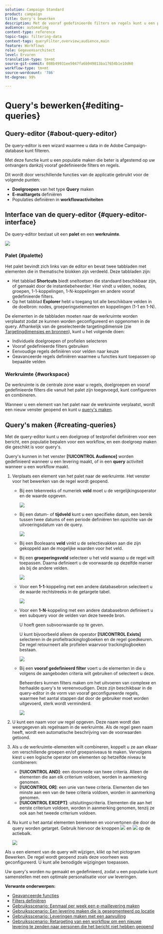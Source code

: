 ```yaml
---
solution: Campaign Standard
product: campaign
title: Query's bewerken
description: Met de vooraf gedefinieerde filters en regels kunt u een populatie opbouwen.
audience: automating
content-type: reference
topic-tags: filtering-data
context-tags: queryFilter,overview;audience,main
feature: Workflows
role: Gegevensarchitect
level: Ervaren
translation-type: tm+mt
source-git-commit: 088b49931ee5047fa6b949813ba17654b1e10d60
workflow-type: tm+mt
source-wordcount: '786'
ht-degree: 99%

---
```



# Query&#39;s bewerken{#editing-queries}

## Query-editor {#about-query-editor}

De query-editor is een wizard waarmee u data in de Adobe Campaign-database kunt filteren.

Met deze functie kunt u een populatie maken die beter is afgestemd op uw ontvangers dankzij vooraf gedefinieerde filters en regels.

Dit wordt door verschillende functies van de applicatie gebruikt voor de volgende punten:

* **Doelgroepen** van het type **Query** maken 
* **E-mailtargets** definiëren
* Populaties definiëren in **workflowactiviteiten**

## Interface van de query-editor {#query-editor-interface}

De query-editor bestaat uit een **palet** en een **werkruimte**.

![](assets/query_editor_overview.png)

### Palet {#palette}

Het palet bevindt zich links van de editor en bevat twee tabbladen met elementen die in thematische blokken zijn verdeeld. Deze tabbladen zijn:

* Het tabblad **Shortcuts** biedt sneltoetsen die standaard beschikbaar zijn, of gemaakt door de instantiebeheerder. Hier vindt u velden, nodes, groepen, 1-1-koppelingen, 1-N-koppelingen en andere vooraf gedefinieerde filters.
* Op het tabblad **Explorer** hebt u toegang tot alle beschikbare velden in de doelbron: nodes, groeperingselementen en koppelingen (1-1 en 1-N).

De elementen in de tabbladen moeten naar de werkruimte worden verplaatst zodat ze kunnen worden geconfigureerd en opgenomen in de query. Afhankelijk van de geselecteerde targetingdimensie (zie [Targetingdimensies en bronnen](../../automating/using/query.md#targeting-dimensions-and-resources)), kunt u het volgende doen:

* Individuele doelgroepen of profielen selecteren
* Vooraf gedefinieerde filters gebruiken
* Eenvoudige regels definiëren voor velden naar keuze
* Geavanceerde regels definiëren waarmee u functies kunt toepassen op bepaalde velden

### Werkruimte {#workspace}

De werkruimte is de centrale zone waar u regels, doelgroepen en vooraf gedefinieerde filters die vanuit het palet zijn toegevoegd, kunt configureren en combineren.

Wanneer u een element van het palet naar de werkruimte verplaatst, wordt een nieuw venster geopend en kunt u [query&#39;s maken](#creating-queries).

## Query&#39;s maken {#creating-queries}

Met de query-editor kunt u een doelgroep of testprofiel definiëren voor een bericht, een populatie bepalen voor een workflow, en een doelgroep maken die geschikt is voor query&#39;s.

Query&#39;s kunnen in het venster **[!UICONTROL Audience]** worden gedefinieerd wanneer u een levering maakt, of in een **query** activiteit wanneer u een workflow maakt.

1. Verplaats een element van het palet naar de werkruimte. Het venster voor het bewerken van de regel wordt geopend.

   * Bij een tekenreeks of numeriek **veld** moet u de vergelijkingsoperator en de waarde opgeven.

      ![](assets/query_editor_audience_definition2.png)

   * Bij een datum- of **tijdveld** kunt u een specifieke datum, een bereik tussen twee datums of een periode definiëren ten opzichte van de uitvoeringsdatum van de query.

      ![](assets/query_editor_date_field.png)

   * Bij een Booleaans **veld** vinkt u de selectievakken aan die zijn gekoppeld aan de mogelijke waarden voor het veld.
   * Bij een **groeperingsveld** selecteer u het veld waarop u de regel wilt toepassen. Daarna definieert u de voorwaarde op dezelfde manier als bij de andere velden.

      ![](assets/query_editor_audience_definition4.png)

   * Voor een **1-1**-koppeling met een andere databasebron selecteert u de waarde rechtstreeks in de getargete tabel.

      ![](assets/query_editor_audience_definition5.png)

   * Voor een **1-N**-koppeling met een andere databasebron definieert u een subquery voor de velden van deze tweede bron.

      U hoeft geen subvoorwaarde op te geven.

      U kunt bijvoorbeeld alleen de operator **[!UICONTROL Exists]** selecteren in de profieltrackinglogboeken en de regel goedkeuren. De regel retourneert alle profielen waarvoor trackinglogboeken bestaan.

      ![](assets/query_editor_audience_definition6.png)

   * Bij een **vooraf gedefinieerd filter** voert u de elementen in die u volgens de aangeboden criteria wilt gebruiken of selecteert u deze.

      Beheerders kunnen filters maken om het uitvoeren van complexe en herhaalde query&#39;s te vereenvoudigen. Deze zijn beschikbaar in de query-editor in de vorm van vooraf geconfigureerde regels, waarmee het aantal stappen dat door de gebruiker moet worden uitgevoerd, sterk wordt verminderd.

      ![](assets/query-editor_filter_email-audience_filter.png)

1. U kunt een naam voor uw regel opgeven. Deze naam wordt dan weergegeven als regelnaam in de werkruimte. Als de regel geen naam heeft, wordt een automatische beschrijving van de voorwaarden getoond.
1. Als u de werkruimte-elementen wilt combineren, koppelt u ze aan elkaar om verschillende groepen en/of groepsniveaus te maken. Vervolgens kiest u een logische operator om elementen op hetzelfde niveau te combineren:

   * **[!UICONTROL AND]**: een doorsnede van twee criteria. Alleen de elementen die aan elk criterium voldoen, worden in aanmerking genomen.
   * **[!UICONTROL OR]**: een unie van twee criteria. Elementen die ten minste aan een van de twee criteria voldoen, worden in aanmerking genomen.
   * **[!UICONTROL EXCEPT]**: uitsluitingscriteria. Elementen die aan het eerste criterium voldoen, worden in aanmerking genomen, tenzij ze ook aan het tweede criterium voldoen.

1. Nu kunt u het aantal elementen berekenen en voorvertonen die door de query worden getarget. Gebruik hiervoor de knoppen ![](assets/count.png) en ![](assets/preview.png) op de actiebalk.

   ![](assets/query_editor_combining_rules.png)

Als u een element van de query wilt wijzigen, klikt op het pictogram Bewerken. De regel wordt geopend zoals deze voorheen was geconfigureerd. U kunt alle benodigde wijzigingen toepassen.

Uw query&#39;s worden nu gemaakt en gedefinieerd, zodat u een populatie kunt samenstellen met een optimale personalisatie voor uw leveringen.

**Verwante onderwerpen:**

* [Geavanceerde functies](../../automating/using/advanced-expression-editing.md)
* [Filters definiëren](../../developing/using/configuring-filter-definition.md)
* [Gebruiksscenario: Eenmaal per week een e-maillevering maken](../../automating/using/workflow-weekly-offer.md)
* [Gebruiksscenario: Een levering maken die is gesegmenteerd op locatie](../../automating/using/workflow-segmentation-location.md)
* [Gebruiksscenario: Leveringen maken met een aanvulling](../../automating/using/workflow-created-query-with-complement.md)
* [Gebruiksscenario: Retargeting van een workflow om een nieuwe levering te zenden naar personen die het bericht niet hebben geopend](../../automating/using/workflow-cross-channel-retargeting.md)
